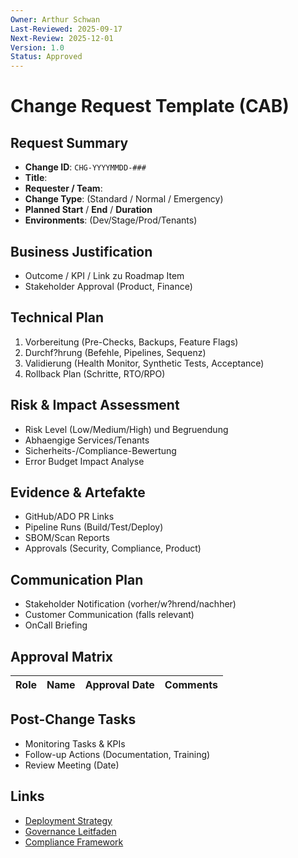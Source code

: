 ```yaml
---
Owner: Arthur Schwan
Last-Reviewed: 2025-09-17
Next-Review: 2025-12-01
Version: 1.0
Status: Approved
---
```

# Change Request Template (CAB)

## Request Summary
- **Change ID**: `CHG-YYYYMMDD-###`
- **Title**:
- **Requester / Team**:
- **Change Type**: (Standard / Normal / Emergency)
- **Planned Start** / **End** / **Duration**
- **Environments**: (Dev/Stage/Prod/Tenants)

## Business Justification
- Outcome / KPI / Link zu Roadmap Item
- Stakeholder Approval (Product, Finance)

## Technical Plan
1. Vorbereitung (Pre-Checks, Backups, Feature Flags)
2. Durchf?hrung (Befehle, Pipelines, Sequenz)
3. Validierung (Health Monitor, Synthetic Tests, Acceptance)
4. Rollback Plan (Schritte, RTO/RPO)

## Risk & Impact Assessment
- Risk Level (Low/Medium/High) und Begruendung
- Abhaengige Services/Tenants
- Sicherheits-/Compliance-Bewertung
- Error Budget Impact Analyse

## Evidence & Artefakte
- GitHub/ADO PR Links
- Pipeline Runs (Build/Test/Deploy)
- SBOM/Scan Reports
- Approvals (Security, Compliance, Product)

## Communication Plan
- Stakeholder Notification (vorher/w?hrend/nachher)
- Customer Communication (falls relevant)
- OnCall Briefing

## Approval Matrix
| Role | Name | Approval Date | Comments |
| ---- | ---- | ------------- | -------- |

## Post-Change Tasks
- Monitoring Tasks & KPIs
- Follow-up Actions (Documentation, Training)
- Review Meeting (Date)

## Links
- [Deployment Strategy](md.html?path=deployment/deployment.md)
- [Governance Leitfaden](md.html?path=governance/governance.md)
- [Compliance Framework](md.html?path=compliance/compliance.md)
